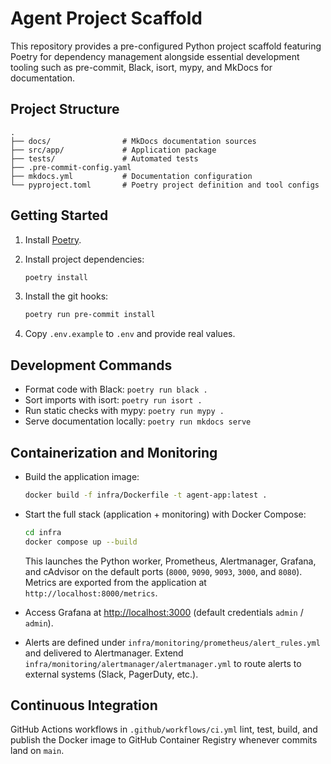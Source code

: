 # Agent Project Scaffold

This repository provides a pre-configured Python project scaffold featuring Poetry for
dependency management alongside essential development tooling such as pre-commit,
Black, isort, mypy, and MkDocs for documentation.

## Project Structure

```
.
├── docs/                # MkDocs documentation sources
├── src/app/             # Application package
├── tests/               # Automated tests
├── .pre-commit-config.yaml
├── mkdocs.yml           # Documentation configuration
└── pyproject.toml       # Poetry project definition and tool configs
```

## Getting Started

1. Install [Poetry](https://python-poetry.org/docs/#installation).
2. Install project dependencies:

   ```bash
   poetry install
   ```

3. Install the git hooks:

   ```bash
   poetry run pre-commit install
   ```

4. Copy `.env.example` to `.env` and provide real values.

## Development Commands

- Format code with Black: `poetry run black .`
- Sort imports with isort: `poetry run isort .`
- Run static checks with mypy: `poetry run mypy .`
- Serve documentation locally: `poetry run mkdocs serve`

## Containerization and Monitoring

- Build the application image:

  ```bash
  docker build -f infra/Dockerfile -t agent-app:latest .
  ```

- Start the full stack (application + monitoring) with Docker Compose:

  ```bash
  cd infra
  docker compose up --build
  ```

  This launches the Python worker, Prometheus, Alertmanager, Grafana, and cAdvisor on the
  default ports (`8000`, `9090`, `9093`, `3000`, and `8080`). Metrics are exported from the
  application at `http://localhost:8000/metrics`.

- Access Grafana at [http://localhost:3000](http://localhost:3000) (default credentials `admin` / `admin`).

- Alerts are defined under `infra/monitoring/prometheus/alert_rules.yml` and delivered to
  Alertmanager. Extend `infra/monitoring/alertmanager/alertmanager.yml` to route alerts to
  external systems (Slack, PagerDuty, etc.).

## Continuous Integration

GitHub Actions workflows in `.github/workflows/ci.yml` lint, test, build, and publish the Docker
image to GitHub Container Registry whenever commits land on `main`.
